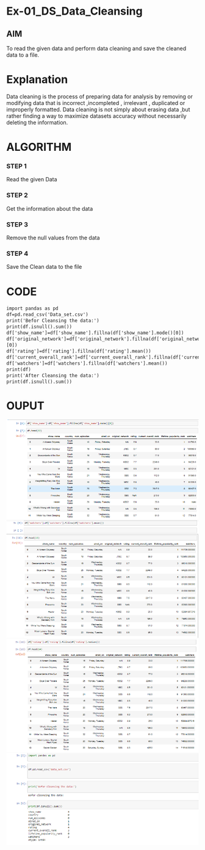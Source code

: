 # Ex-01_DS_Data_Cleansing


## AIM
To read the given data and perform data cleaning and save the cleaned data to a file. 

# Explanation
Data cleaning is the process of preparing data for analysis by removing or modifying data that is incorrect ,incompleted , irrelevant , duplicated or improperly formatted. 
Data cleaning is not simply about erasing data ,but rather finding a way to maximize datasets accuracy without necessarily deleting the information. 

# ALGORITHM
### STEP 1
Read the given Data
### STEP 2
Get the information about the data
### STEP 3
Remove the null values from the data
### STEP 4
Save the Clean data to the file


# CODE
```
import pandas as pd 
df=pd.read_csv('Data_set.csv')
print('Befor Cleansing the data:')
print(df.isnull().sum())
df['show_name']=df['show_name'].fillna(df['show_name'].mode()[0])
df['original_network']=df['original_network'].fillna(df['original_network'].mode()[0])
df['rating']=df['rating'].fillna(df['rating'].mean())
df['current_overall_rank']=df['current_overall_rank'].fillna(df['current_overall_rank'].median())
df['watchers']=df['watchers'].fillna(df['watchers'].mean())
print(df)
print('After Cleansing the data:')
print(df.isnull().sum())
```
# OUPUT
![GitHub Logo](.//outimg1.png)
![GitHub Logo](.//img2.png)
![GitHub Logo](.//img3.png)
![GitHub Logo](.//img4.png)


